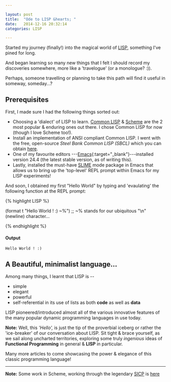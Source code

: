 ```yaml
---

layout: post
title:  "Ode to LISP &hearts; "
date:   2014-12-16 20:32:14
categories: LISP

---
```


Started my journey (finally!) into the magical world of [LISP][link_LISP], something I've pined for long.

And began learning so many new things that I felt I should record my discoveries somewhere, more like a 'travelogue' (or a monologue? :)).

Perhaps, someone travelling or planning to take this path will find it useful in someway, someday...?

## Prerequisites

First, I made sure I had the following things sorted out:

+ Choosing a 'dialect' of LISP to learn. [Common LISP][link_Common_LISP] & [Scheme][link_Scheme] are the 2 most popular & enduring ones out there. I chose Common LISP for now (though I love Scheme too!).
+ Install an implementation of ANSI compliant Common LISP. I went with the free, open-source _Steel Bank Common LISP (SBCL)_ which you can obtain [here][link_SBCL].
+ One of my favourite editors ---[Emacs][link_EMACS]{:target="_blank"}---installed version 24.4 (the latest stable version, as of writing this).
+ Lastly, installed the must-have [SLIME][slime_id] mode package in Emacs that allows us to bring up the 'top-level' REPL prompt within Emacs for my LISP experiments!

And soon, I obtained my first "Hello World" by typing and 'evaulating' the following function at the REPL prompt:

{% highlight LISP %}

(format t "Hello World ! :) ~%")
;; ~% stands for our ubiquitous "\n" (newline) character...

{% endhighlight %}

#### Output
	Hello World ! :)

## A Beautiful, minimalist language...

Among many things, I learnt that LISP is --

+ simple
+ elegant
+ powerful
+ self-referential in its use of lists as both **code** as well as **data**

LISP pioneered/introduced almost all of the various innovative features of the many popular dynamic programming languages in use today.

**Note:** Well, this _'Hello',_ is just the tip of the proverbial iceberg or rather the 'ice-breaker' of our conversation about LISP. Sit tight & brace yourself, as we sail along uncharted territories, exploring some truly _ingenious_ ideas of **Functional Programming** in general & **LISP** in particular.

Many more articles to come showcasing the power & elegance of this classic programming language!

---

**Note:** Some work in Scheme, working through the legendary [SICP][link_SICP] is [here][link_rags_SICP]


[link_LISP]: http://en.wikipedia.org/wiki/Lisp_%28programming_language%29
[link_Common_LISP]: http://en.wikipedia.org/wiki/Common_Lisp
[link_Scheme]: http://en.wikipedia.org/wiki/Scheme_(programming_language)
[link_EMACS]: http://www.gnu.org/software/emacs/ "Emacs - the legendary editor! <3 :)"
[slime_id]: http://common-lisp.net/project/slime/ "SLIME mode for Emacs"
[link_SBCL]: http://www.sbcl.org/ "A free implementation of ANSI Common LISP"
[link_SICP]: http://mitpress.mit.edu/sicp/ "The SICP book (full text) -- free, online"
[link_rags_SICP]: https://github.com/raghuugare/rags_SICP "My work on SICP..."
